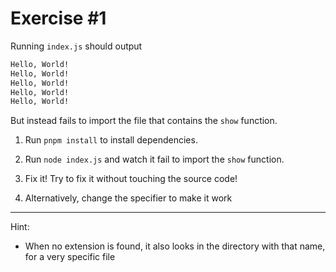 # Exercise #1

Running `index.js` should output

```txt
Hello, World!
Hello, World!
Hello, World!
Hello, World!
Hello, World!
```

But instead fails to import the file that contains the `show` function.

1. Run `pnpm install` to install dependencies.

1. Run `node index.js` and watch it fail to import the `show` function.

1. Fix it! Try to fix it without touching the source code!

1. Alternatively, change the specifier to make it work

---

Hint:

- When no extension is found, it also looks in the directory with that name, for a very specific file
